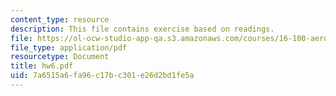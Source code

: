 ```yaml
---
content_type: resource
description: This file contains exercise based on readings.
file: https://ol-ocw-studio-app-qa.s3.amazonaws.com/courses/16-100-aerodynamics-fall-2005/7a6515a6fa96c17bc301e26d2bd1fe5a_hw6.pdf
file_type: application/pdf
resourcetype: Document
title: hw6.pdf
uid: 7a6515a6-fa96-c17b-c301-e26d2bd1fe5a
---
```

